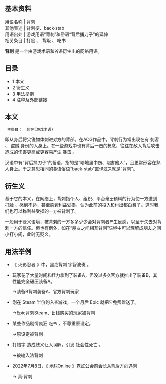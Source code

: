 **基本资料**  
---  
用语名称  |  背刺   
其他表述  |  背刺梗、back-stab   
用语出处  |  游戏用语“背刺”和俗语“背后捅刀子”的延伸   
相关条目  |  打脸  、  背叛  、  吃书   
  
**背刺** 是一个由游戏术语和俗语衍生出的网络用语。

##  目录

  * 1  本义 
  * 2  衍生义 
  * 3  用法举例 
  * 4  注释及外部链接 

##  本义

     主条目：  刺客(游戏术语) 

即从身后将尖锐物体刺进对方的背部。在ACG作品中，背刺行为常出现在有  刺客  、  盗贼
身份的人身上。在一些游戏中也有背后一击的概念，往往在敌人背后攻击造成的伤害更高或更容易产生  暴击  。

汉语中有“背后捅刀子”的俗语，指的是“暗地里中伤、陷害他人”，且更常形容在熟人身上。于之意思相同的英语俗语“back-stab”直译过来就是“背刺”。

##  衍生义

基于它的本义，在网络上，背刺指个人、组织、平台毫无预料的行为使一方遭到  打脸
、感到不适，甚至感到利益受损，认为此前的投入和付出都白费了。这时我们也可以称利益受损的一方被背刺了。

一般用于贬义语境，被背刺的一方多多少少会对背刺者产生反感，以至于失去对背刺一方的信任。但也有例外，如在“朋友之间相互背刺”语境中可以理解成朋友之间小打小闹，此时无贬义。

##  用法举例

  * 《  火影忍者  》中，黑绝背刺  宇智波斑  。 
  * 玩家花了大量时间和精力拿到了装备A，但没过多久官方就推出了装备B，其性能完全碾压装备A。 

     →装备B背刺装备A、官方背刺玩家 

  * 刚在  Steam  半价购入某游戏，一个月后  Epic  就把它免费赠送了。 

     →Epic背刺Steam、出钱购买的玩家被背刺 

  * 某些作品剧情疯狂  吃书  ，不尊重原设定。 

     →原设定被背刺 

  * 打错字  造成歧义让人误解，引发  社会性死亡  。 

     →被输入法背刺 

  * 2022年7月8日，《  地球Online  》霓虹公会前会长从背后方向遇刺 

     →  真·背刺 